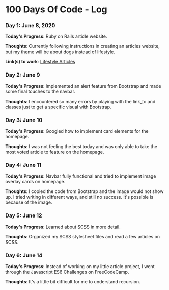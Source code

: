 # 100 Days Of Code - Log

<!-- 
### Day 0: February 30, 2016 (Example 2)
##### (delete me or comment me out)

**Today's Progress**: Fixed CSS, worked on canvas functionality for the app.

**Thoughts**: I really struggled with CSS, but, overall, I feel like I am slowly getting better at it. Canvas is still new for me, but I managed to figure out some basic functionality.

**Link(s) to work**: [Calculator App](http://www.example.com) 
-->


### Day 1: June 8, 2020

**Today's Progress**: Ruby on Rails article website.

**Thoughts**: Currently following instructions in creating an articles website, but my theme will be about dogs instead of lifestyle.

**Link(s) to work**: [Lifestyle Articles](https://www.notion.so/Lifestyle-articles-b82a5f10122b4cec924cd5d4a6cf7561)


### Day 2: June 9

**Today's Progress**: Implemented an alert feature from Bootstrap and made some final touches to the navbar.

**Thoughts**: I encountered so many errors by playing with the link_to and classes just to get a specific visual with Bootstrap.


### Day 3: June 10

**Today's Progress**: Googled how to implement card elements for the homepage.

**Thoughts**: I was not feeling the best today and was only able to take the most voted article to feature on the homepage.


### Day 4: June 11

**Today's Progress**: Navbar fully functional and tried to implement image overlay cards on homepage.

**Thoughts**: I copied the code from Bootstrap and the image would not show up. I tried writing in different ways, and still no success. It's possible is because of the image.


### Day 5: June 12

**Today's Progress**: Learned about SCSS in more detail.

**Thoughts**: Organized my SCSS stylesheet files and read a few articles on SCSS.


### Day 6: June 14

**Today's Progress**: Instead of working on my little article project, I went through the Javascript ES6 Challenges on FreeCodeCamp.

**Thoughts**: It's a little bit difficult for me to understand recursion.
